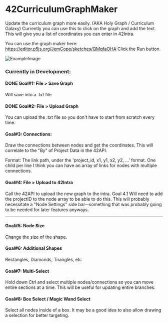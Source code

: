 # 42CurriculumGraphMaker
Update the curriculum graph more easily. (AKA Holy Graph / Curriculum Galaxy)
Currently you can use this to click on the graph and add the text. This will give you a list of coordinates you can enter in 42Intra.

You can use the graph maker here: https://editor.p5js.org/JemCope/sketches/QMqfaOHA
Click the Run button. 

![ExampleImage](https://github.com/Jemmeh/42CurriculumGraphMaker/blob/master/Screen%20Shot%202020-01-30%20at%205.35.39%20PM.png?raw=true)


### Currently in Development:
#### DONE Goal#1: File > Save Graph
  
  Will save into a .txt file
  
#### DONE Goal#2: File > Upload Graph
  
  You can upload the .txt file so you don't have to start from scratch every time.
  
#### Goal#3: Connections: 
  
  Draw the connections between nodes and get the coordinates. This will correlate to the "By" of Project Data in the 42API.


Format:
The link path, under the 'project_id, x1, y1, x2, y2, ...' format. One child per line
I think you can have an array of links for nodes with multiple connections.

#### Goal#4: File > Upload to 42Intra
Call the 42API to upload the new graph to the intra.
  Goal 4.1
    Will need to add the projectID to the node array to be able to do this. This will probably necessitate a "Node Settings" side bar--something that was probably going to be needed for later features anyways.
  
 -----
 #### Goal#5: Node Size
  Change the size of the shape.
  
 #### Goal#6: Additional Shapes
   Rectangles, Diamonds, Triangles, etc
  
#### Goal#7: Multi-Select
  Hold down Ctrl and select multiple nodes/connections so you can move entire sections at a time. This will be useful for updating entire branches. 
 
 #### Goal#8: Box Select / Magic Wand Select
  Select all nodes inside of a box.  It may be a good idea to also allow drawing a selection for better targeting.
 



